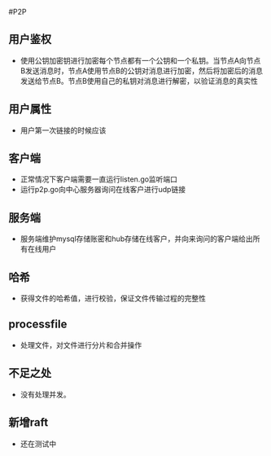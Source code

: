 #P2P
## 用户鉴权
- 使用公钥加密钥进行加密每个节点都有一个公钥和一个私钥。当节点A向节点B发送消息时，节点A使用节点B的公钥对消息进行加密，然后将加密后的消息发送给节点B。节点B使用自己的私钥对消息进行解密，以验证消息的真实性
## 用户属性
- 用户第一次链接的时候应该
## 客户端
- 正常情况下客户端需要一直运行listen.go监听端口
- 运行p2p.go向中心服务器询问在线客户进行udp链接
## 服务端
- 服务端维护mysql存储账密和hub存储在线客户，并向来询问的客户端给出所有在线用户
## 哈希
- 获得文件的哈希值，进行校验，保证文件传输过程的完整性
## processfile
- 处理文件，对文件进行分片和合并操作
## 不足之处
- 没有处理并发。
## 新增raft
- 还在测试中
